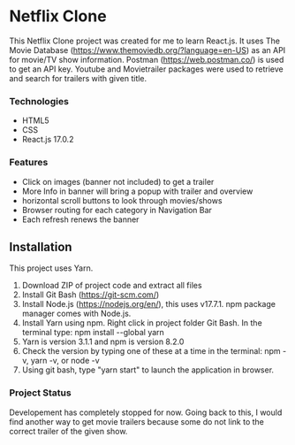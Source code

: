 # Netflix Clone

This Netflix Clone project was created for me to learn React.js. It uses The Movie Database (https://www.themoviedb.org/?language=en-US) as an API for movie/TV show information. Postman (https://web.postman.co/) is used to get an API key. Youtube and Movietrailer packages were used to retrieve and search for trailers with given title.

### Technologies

- HTML5
- CSS
- React.js 17.0.2

### Features

- Click on images (banner not included) to get a trailer
- More Info in banner will bring a popup with trailer and overview
- horizontal scroll buttons to look through movies/shows
- Browser routing for each category in Navigation Bar
- Each refresh renews the banner

## Installation

This project uses Yarn.

1. Download ZIP of project code and extract all files
2. Install Git Bash (https://git-scm.com/)
3. Install Node.js (https://nodejs.org/en/), this uses v17.7.1. npm package manager comes with Node.js.
4. Install Yarn using npm. Right click in project folder Git Bash. In the terminal type: npm install --global yarn
5. Yarn is version 3.1.1 and npm is version 8.2.0
6. Check the version by typing one of these at a time in the terminal: npm -v, yarn -v, or node -v
7. Using git bash, type "yarn start" to launch the application in browser.

### Project Status

Developement has completely stopped for now. Going back to this, I would find another way to get movie trailers because some do not link to the correct trailer of the given show.
